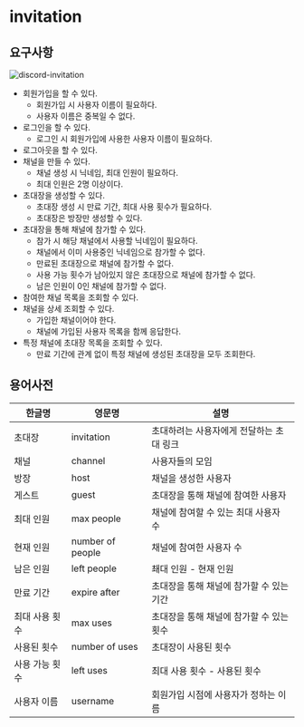 # invitation

## 요구사항

![discord-invitation](https://support.discord.com/hc/article_attachments/360005822512/inv-bx1.jpg)

- 회원가입을 할 수 있다.
    - 회원가입 시 사용자 이름이 필요하다.
    - 사용자 이름은 중복일 수 없다.
- 로그인을 할 수 있다.
    - 로그인 시 회원가입에 사용한 사용자 이름이 필요하다.
- 로그아웃을 할 수 있다.
- 채널을 만들 수 있다.
    - 채널 생성 시 닉네임, 최대 인원이 필요하다.
    - 최대 인원은 2명 이상이다.
- 초대장을 생성할 수 있다.
    - 초대장 생성 시 만료 기간, 최대 사용 횟수가 필요하다.
    - 초대장은 방장만 생성할 수 있다.
- 초대장을 통해 채널에 참가할 수 있다.
    - 참가 시 해당 채널에서 사용할 닉네임이 필요하다.
    - 채널에서 이미 사용중인 닉네임으로 참가할 수 없다.
    - 만료된 초대장으로 채널에 참가할 수 없다.
    - 사용 가능 횟수가 남아있지 않은 초대장으로 채널에 참가할 수 없다.
    - 남은 인원이 0인 채널에 참가할 수 없다.
- 참여한 채널 목록을 조회할 수 있다.
- 채널을 상세 조회할 수 있다.
    - 가입한 채널이어야 한다.
    - 채널에 가입된 사용자 목록을 함께 응답한다.
- 특정 채널에 초대장 목록을 조회할 수 있다.
    - 만료 기간에 관계 없이 특정 채널에 생성된 초대장을 모두 조회한다.

## 용어사전

| 한글명      | 영문명              | 설명                      |
|----------|------------------|-------------------------|
| 초대장      | invitation       | 초대하려는 사용자에게 전달하는 초대 링크  |
| 채널       | channel          | 사용자들의 모임                |
| 방장       | host             | 채널을 생성한 사용자             |
| 게스트      | guest            | 초대장을 통해 채널에 참여한 사용자     |
| 최대 인원    | max people       | 채널에 참여할 수 있는 최대 사용자 수   |
| 현재 인원    | number of people | 채널에 참여한 사용자 수           |
| 남은 인원    | left people      | 쵀대 인원 - 현재 인원           |
| 만료 기간    | expire after     | 초대장을 통해 채널에 참가할 수 있는 기간 |
| 최대 사용 횟수 | max uses         | 초대장을 통해 채널에 참가할 수 있는 횟수 |
| 사용된 횟수   | number of uses   | 초대장이 사용된 횟수             |
| 사용 가능 횟수 | left uses        | 최대 사용 횟수 - 사용된 횟수       |
| 사용자 이름   | username         | 회원가입 시점에 사용자가 정하는 이름    |
